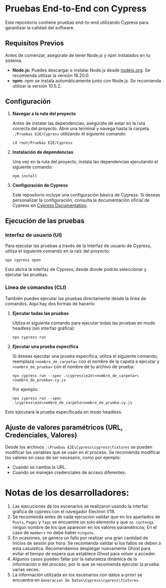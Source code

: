 # Pruebas End-to-End con Cypress

Este repositorio contiene pruebas end-to-end utilizando Cypress para garantizar la calidad del software.

## Requisitos Previos

Antes de comenzar, asegúrate de tener Node.js y npm instalados en tu sistema.

- **Node.js:** Puedes descargar e instalar Node.js desde [nodejs.org](https://nodejs.org/). Se recomienda utilizar la versión 18.20.0.
- **npm:** npm se instala automáticamente junto con Node.js. Se recomienda utilizar la versión 10.5.2.

## Configuración

1. **Navegar a la ruta del proyecto**

   Antes de instalar las dependencias, asegúrate de estar en la ruta correcta del proyecto. Abre una terminal y navega hasta la carpeta `./Pruebas E2E/Cypress` utilizando el siguiente comando:

   ```
   cd root/Pruebas E2E/Cypress
   ```

2. **Instalación de dependencias**

   Una vez en la ruta del proyecto, instala las dependencias ejecutando el siguiente comando:

   ```
   npm install
   ```

3. **Configuración de Cypress**

   Este repositorio incluye una configuración básica de Cypress. Si deseas personalizar la configuración, consulta la documentación oficial de Cypress en [Cypress Documentation](https://docs.cypress.io/).

## Ejecución de las pruebas

### Interfaz de usuario (UI)

Para ejecutar las pruebas a través de la interfaz de usuario de Cypress, utiliza el siguiente comando en la raíz del proyecto:

```
npx cypress open
```

Esto abrirá la interfaz de Cypress, desde donde podrás seleccionar y ejecutar las pruebas.

### Línea de comandos (CLI)

También puedes ejecutar las pruebas directamente desde la línea de comandos. Aquí hay dos formas de hacerlo:

1. **Ejecutar todas las pruebas**

   Utiliza el siguiente comando para ejecutar todas las pruebas en modo headless (sin interfaz gráfica):

   ```
   npx cypress run
   ```

2. **Ejecutar una prueba específica**

   Si deseas ejecutar una prueba específica, utiliza el siguiente comando; reemplaza `<nombre_de_carpeta>` con el nombre de la capeta a ejecutar y `<nombre_de_prueba>` con el nombre de tu archivo de prueba:

   ```
   npx cypress run --spec .\cypress\e2e\<nombre_de_carpeta>\<nombre_de_prueba>.cy.js
   ```

   Por ejemplo:

   ```
   npx cypress run --spec .\cypress\e2e\nombre_de_carpeta\nombre_de_prueba.cy.js
   ```

Esto ejecutará la prueba especificada en modo headless.

## Ajuste de valores paramétricos (URL, Credenciales, Valores)

Desde los archivos `.\Pruebas E2E\Cypress\cypress\fixtures` se pueden modificar las variables que se usan en el proceso. Se recomienda modificar los valores en caso de ser necesario, como por ejemplo:
- Cuando se cambia la URL.
- Cuando se manejan credenciales de acceso diferentes.

# Notas de los desarrolladores:
1. Las ejecuciones de los escenarios se realizaron usando la interfaz grafica de cypress con el navegador Electron V18.
2. Se recomienda antes de cada ejecucion validar que en los apartados de `Posts`, `Pages` y `Tags` se encuentre un solo elemento y que `no contenga` ningun nombre de los que aparecen en los valores paramétricos; En el caso de `members` no debe haber `ninguno`.
3. En ocasiones, se genera un fallo por realizar una gran cantidad de inicios de sesión por hora. Se recomienda validar si los fallos se deben a esta casuística. Recomendamos desplegar nuevamente Ghost para evitar el tiempo de espera que establece Ghost para volver a acceder.
4. Algunos casos pueden fallar por la naturaleza dinámica de la información o del proceso, por lo que se recomienda ejecutar la prueba varias veces.
5. La información utilizada en los escenarios con datos a-priori se encuentra en `Generacion De Datos\Cypress\cypress\fixtures`.